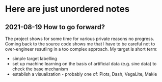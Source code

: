# Here are just unordered notes

## 2021-08-19 How to go forward?

The project shows for some time for various private reasons no progress. Coming back to the source code shows me that I have to be careful not to over-engineer resutling in a too complex approach.
My target is short term:

- simple target labelling
- set up machine learning on the basis of artificial data (e.g. sine data) to check the base mechanism
- establish a visualization - probably one of: Plots, Dash, VegaLite, Makie
